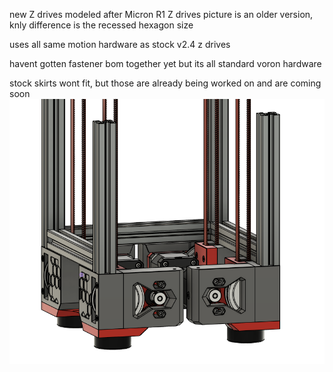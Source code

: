 new Z drives modeled after Micron R1 Z drives 
picture is an older version, knly difference is the recessed hexagon size 

uses all same motion hardware as stock v2.4 z drives 

havent gotten fastener bom together yet but its all standard voron hardware 


stock skirts wont fit, but those are already being worked on and are coming soon
![1](./image-12.png)
